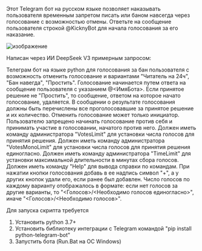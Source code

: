 Этот Telegram бот на русском языке позволяет наказывать пользователя временным запретом писать или баном навсегда через голосование с возможностью отмены.
Ответьте на сообщение пользователя строкой @KicknyBot для начала голосования за его наказание.

![изображение](https://github.com/user-attachments/assets/97306939-1176-4352-9332-c4c5decb25bb)

Написан через ИИ DeepSeek V3 примерным запросом:

Телеграм бот на языке python для голосования за бан пользователя с возможность отменить голосование и вариантами "Читатель на 24ч", "Бан навегда", "Простить".
Голосование начинается путем ответа на сообщение пользователя с указанием @<ИмяБота>. Если принятое решение не "Простить", то сообщение, ответом на которое начато голосование, удаляется.
В сообщении о результате голосования должны быть перечислены все проголосовавшие за принятое решение и их количество.
Отменить голосование может только инициатор. Пользователю запрещено начинать голосование против себя и принимать участие в голосовании, начатого против него.
Должен иметь команду администратора "VotesLimit" для установки числа голосов для принятия решения. 
Должен иметь команду администратора "VotesMonoLimit" для установки числа голосов для принятия решения единогласно.
Должен иметь команду администратора "TimeLimit" для установки максимальной длительности в минутах сбора голосов.
Должен иметь команду "Help" для вывода справки по командам.
При нажатии кнопки голосования добавь в ее надпись символ "+", а у других кнопок удали его, если ранее был добавлен.
Число голосов по каждому варианту отображалось в формате: если нет голосов за другие варианты, то "<Голосов>/<Необходимо голосов единогласно>", иначе "<Голосов>/<Необходимо голосов>".

Для запуска скрипта требуется 
1. Установить python 3.7+
2. Установить библиотеку интеграции с Telegram командой "pip install python-telegram-bot"
3. Запустить бота (Run.Bat на ОС Windows)